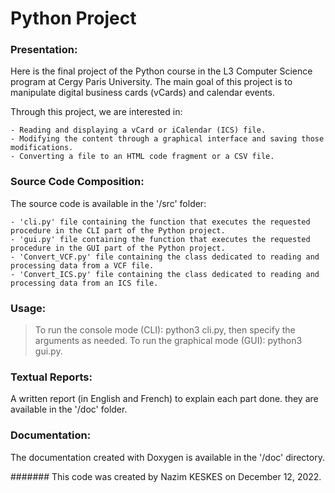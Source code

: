 # Python Project
### Presentation:

Here is the final project of the Python course in the L3 Computer Science program at Cergy Paris University.
The main goal of this project is to manipulate digital business cards (vCards) and calendar events.

Through this project, we are interested in:

	- Reading and displaying a vCard or iCalendar (ICS) file.
	- Modifying the content through a graphical interface and saving those modifications.
	- Converting a file to an HTML code fragment or a CSV file.

### Source Code Composition:
The source code is available in the '/src' folder:

	- 'cli.py' file containing the function that executes the requested procedure in the CLI part of the Python project.
	- 'gui.py' file containing the function that executes the requested procedure in the GUI part of the Python project.
	- 'Convert_VCF.py' file containing the class dedicated to reading and processing data from a VCF file.
	- 'Convert_ICS.py' file containing the class dedicated to reading and processing data from an ICS file.

### Usage:
> To run the console mode (CLI): python3 cli.py, then specify the arguments as needed.
> To run the graphical mode (GUI): python3 gui.py.

### Textual Reports:
 A written report (in English and French) to explain each part done. they are available in the '/doc' folder.

### Documentation:
The documentation created with Doxygen is available in the '/doc' directory.

####### This code was created by Nazim KESKES on December 12, 2022.
